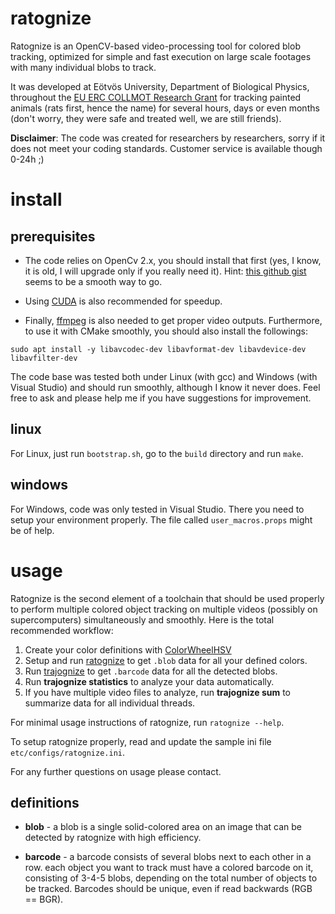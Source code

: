 # ratognize

Ratognize is an OpenCV-based video-processing tool for colored blob tracking, optimized for simple and fast execution on large scale footages with many individual blobs to track.

It was developed at Eötvös University, Department of Biological Physics, throughout the [EU ERC COLLMOT Research Grant](https://hal.elte.hu/flocking) for tracking painted animals (rats first, hence the name) for several hours, days or even months (don't worry, they were safe and treated well, we are still friends).

**Disclaimer**: The code was created for researchers by researchers, sorry if it does not meet your coding standards. Customer service is available though 0-24h ;)


# install

## prerequisites

* The code relies on OpenCv 2.x, you should install that first (yes, I know, it is old, I will upgrade only if you really need it).
Hint: [this github gist](https://gist.github.com/arthurbeggs/06df46af94af7f261513934e56103b30) seems to be a smooth way to go.

* Using [CUDA](https://developer.nvidia.com/cuda-zone) is also recommended for speedup.

* Finally, [ffmpeg](https://ffmpeg.org/) is also needed to get proper video outputs. Furthermore, to use it with CMake smoothly, you should also install the followings:

```
sudo apt install -y libavcodec-dev libavformat-dev libavdevice-dev libavfilter-dev
```

The code base was tested both under Linux (with gcc) and Windows (with Visual Studio) and should run smoothly, although I know it never does. Feel free to ask and please help me if you have suggestions for improvement. 

## linux 

For Linux, just run `bootstrap.sh`, go to the `build` directory and run `make`.

## windows

For Windows, code was only tested in Visual Studio. There you need to setup your environment properly. The file called `user_macros.props` might be of help.


# usage

Ratognize is the second element of a toolchain that should be used properly to perform multiple colored object tracking on multiple videos (possibly on supercomputers) simultaneously and smoothly. Here is the total recommended workflow:

1. Create your color definitions with [ColorWheelHSV](https://github.com/vasarhelyi/ColorWheelHSV)
2. Setup and run [ratognize](https://github.com/vasarhelyi/ratognize) to get `.blob` data for all your defined colors.
3. Run [trajognize](https://github.com/vasarhelyi/trajognize) to get `.barcode` data for all the detected blobs.
4. Run **trajognize statistics** to analyze your data automatically.
5. If you have multiple video files to analyze, run **trajognize sum** to summarize data for all individual threads.

For minimal usage instructions of ratognize, run `ratognize --help`.

To setup ratognize properly, read and update the sample ini file `etc/configs/ratognize.ini`.

For any further questions on usage please contact.

## definitions

* **blob** - a blob is a single solid-colored area on an image that can be detected by ratognize with high efficiency.

* **barcode** - a barcode consists of several blobs next to each other in a row.
  each object you want to track must have a colored barcode on it, consisting
  of 3-4-5 blobs, depending on the total number of objects to be tracked.
  Barcodes should be unique, even if read backwards (RGB == BGR).
